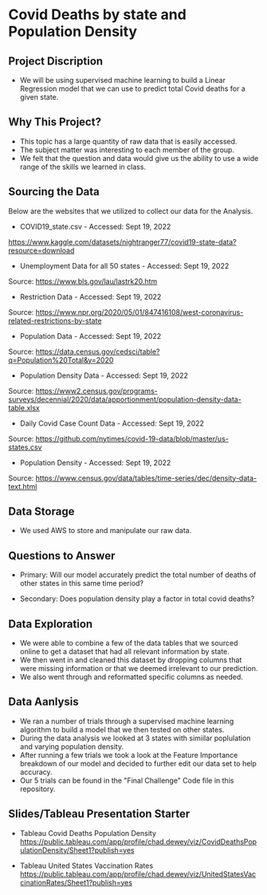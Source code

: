 # Covid Deaths by state and Population Density

## Project Discription
- We will be using supervised machine learning to build a Linear Regression model that we can use to predict total 
Covid deaths for a given state.

## Why This Project?
- This topic has a large quantity of raw data that is easily accessed.
- The subject matter was interesting to each member of the group.
- We felt that the question and data would give us the ability to use a wide range of the skills we learned in class.

## Sourcing the Data
Below are the websites that we utilized to collect our data for the Analysis.

- COVID19_state.csv - Accessed: Sept 19, 2022

 https://www.kaggle.com/datasets/nightranger77/covid19-state-data?resource=download
 

- Unemployment Data for all 50 states - Accessed: Sept 19, 2022

Source: https://www.bls.gov/lau/lastrk20.htm


- Restriction Data - Accessed: Sept 19, 2022

Source: https://www.npr.org/2020/05/01/847416108/west-coronavirus-related-restrictions-by-state


- Population Data - Accessed: Sept 19, 2022

Source: https://data.census.gov/cedsci/table?q=Population%20Total&y=2020


- Population Density Data - Accessed: Sept 19, 2022

Source: https://www2.census.gov/programs-surveys/decennial/2020/data/apportionment/population-density-data-table.xlsx


- Daily Covid Case Count Data - Accessed: Sept 19, 2022

Source: https://github.com/nytimes/covid-19-data/blob/master/us-states.csv


- Population Density - Accessed: Sept 19, 2022

Source: https://www.census.gov/data/tables/time-series/dec/density-data-text.html


## Data Storage
- We used AWS to store and manipulate our raw data.

## Questions to Answer

- Primary: Will our model accurately predict the total number of deaths of other states in this same time period?

- Secondary: Does population density play a factor in total covid deaths?

## Data Exploration
- We were able to combine a few of the data tables that we sourced online to get a dataset that had all relevant information by state.
- We then went in and cleaned this dataset by dropping columns that were missing information or that we deemed irrelevant to our prediction.
- We also went through and reformatted specific columns as needed.

## Data Aanlysis
- We ran a number of trials through a supervised machine learning algorithm to build a model that we then tested on other states.
- During the data analysis we looked at 3 states with simiilar poplulation and varying population density.
- After running a few trials we took a look at the Feature Importance breakdown of our model and decided to further edit our data set to help accuracy.
- Our 5 trials can be found in the "Final Challenge" Code file in this repository.


## Slides/Tableau Presentation Starter

- Tableau Covid Deaths Population Density
https://public.tableau.com/app/profile/chad.dewey/viz/CovidDeathsPopulationDensity/Sheet1?publish=yes 

- Tableau United States Vaccination Rates
https://public.tableau.com/app/profile/chad.dewey/viz/UnitedStatesVaccinationRates/Sheet1?publish=yes 


